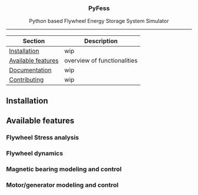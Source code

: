 <!-- Our title -->
<div align="center">
  <h3>PyFess</h3>
</div>

<!-- Short description -->
<p align="center">
   Python based Flywheel Energy Storage System Simulator
</p>

<!-- Draw horizontal rule -->
<hr>

<!-- Table of content -->

| Section | Description |
|-|-|
| [Installation](#installation) | wip |
| [Available features](#available-features) | overview of functionalities |
| [Documentation](#documentation) | wip |
| [Contributing](#contributing) | wip |

## Installation


## Available features

### Flywheel Stress analysis
### Flywheel dynamics
### Magnetic bearing modeling and control
### Motor/generator modeling and control
